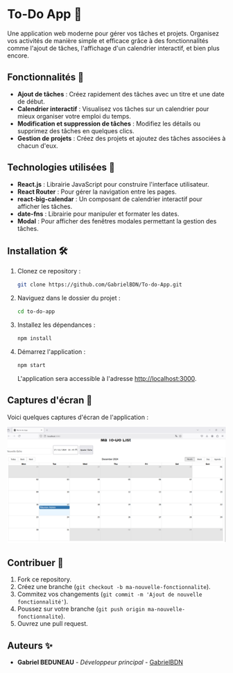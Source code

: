 # To-Do App 📝

Une application web moderne pour gérer vos tâches et projets. Organisez vos activités de manière simple et efficace grâce à des fonctionnalités comme l'ajout de tâches, l'affichage d'un calendrier interactif, et bien plus encore.

## Fonctionnalités 🚀

- **Ajout de tâches** : Créez rapidement des tâches avec un titre et une date de début.
- **Calendrier interactif** : Visualisez vos tâches sur un calendrier pour mieux organiser votre emploi du temps.
- **Modification et suppression de tâches** : Modifiez les détails ou supprimez des tâches en quelques clics.
- **Gestion de projets** : Créez des projets et ajoutez des tâches associées à chacun d'eux.

## Technologies utilisées 🔧

- **React.js** : Librairie JavaScript pour construire l'interface utilisateur.
- **React Router** : Pour gérer la navigation entre les pages.
- **react-big-calendar** : Un composant de calendrier interactif pour afficher les tâches.
- **date-fns** : Librairie pour manipuler et formater les dates.
- **Modal** : Pour afficher des fenêtres modales permettant la gestion des tâches.

## Installation 🛠️

1. Clonez ce repository :
    ```bash
    git clone https://github.com/GabrielBDN/To-do-App.git
    ```

2. Naviguez dans le dossier du projet :
    ```bash
    cd to-do-app
    ```

3. Installez les dépendances :
    ```bash
    npm install
    ```

4. Démarrez l'application :
    ```bash
    npm start
    ```

    L'application sera accessible à l'adresse [http://localhost:3000](http://localhost:3000).

## Captures d'écran 📸

Voici quelques captures d'écran de l'application :

![Exemple de l'application](./ScreenShots/Screen1.png)

## Contribuer 🤝

1. Fork ce repository.
2. Créez une branche (`git checkout -b ma-nouvelle-fonctionnalite`).
3. Commitez vos changements (`git commit -m 'Ajout de nouvelle fonctionnalité'`).
4. Poussez sur votre branche (`git push origin ma-nouvelle-fonctionnalite`).
5. Ouvrez une pull request.

## Auteurs ✨

- **Gabriel BEDUNEAU** - *Développeur principal* - [GabrielBDN](https://github.com/GabrielBDN)
